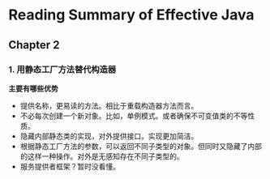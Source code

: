# Reading Summary of Effective Java

## Chapter 2

### 1. 用静态工厂方法替代构造器

**主要有哪些优势**

* 提供名称，更易读的方法。相比于重载构造器方法而言。
* 不必每次创建一个新对象。比如，单例模式。或者确保不可变值类的不等性质。
* 隐藏内部静态类的实现，对外提供接口。实现更加简洁。
* 根据静态工厂方法的参数，可以返回不同子类型的对象。但同时又隐藏了内部的这样一种操作。对外是无感知存在不同子类型的。
* 服务提供者框架？暂时没看懂。

